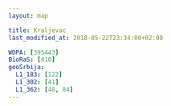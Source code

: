 ```yaml
---
layout: map

title: Kraljevac
last_modified_at: 2018-05-22T23:34:00+02:00

WDPA: [395443]
BioRaS: [416]
geoSrbija:
  L1_183: [122]
  L1_302: [41]
  L1_362: [48, 84]
---
```

